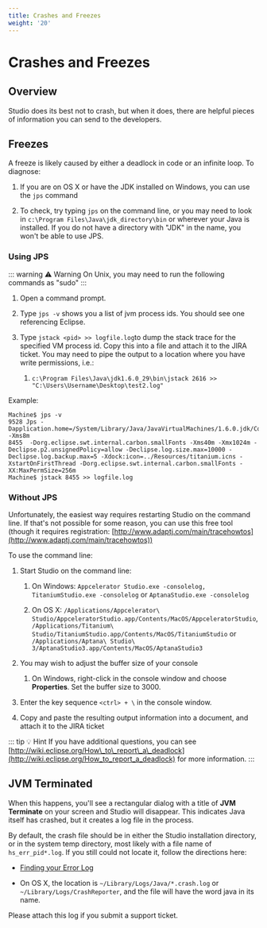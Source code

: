 ```yaml
---
title: Crashes and Freezes
weight: '20'
---
```


# Crashes and Freezes

## Overview

Studio does its best not to crash, but when it does, there are helpful pieces of information you can send to the developers.

## Freezes

A freeze is likely caused by either a deadlock in code or an infinite loop. To diagnose:

1. If you are on OS X or have the JDK installed on Windows, you can use the `jps` command

2. To check, try typing `jps` on the command line, or you may need to look in `c:\Program Files\Java\jdk_directory\bin` or wherever your Java is installed. If you do not have a directory with "JDK" in the name, you won't be able to use JPS.

### Using JPS

::: warning ⚠️ Warning
On Unix, you may need to run the following commands as "sudo"
:::

1. Open a command prompt.

2. Type `jps -v` shows you a list of jvm process ids. You should see one referencing Eclipse.

3. Type `jstack <pid> >> logfile.log`to dump the stack trace for the specified VM process id. Copy this into a file and attach it to the JIRA ticket. You may need to pipe the output to a location where you have write permissions, i.e.:

    1. `c:\Program Files\Java\jdk1.6.0_29\bin\jstack 2616 >> "C:\Users\Username\Desktop\test2.log"`

Example:

```
Machine$ jps -v
9528 Jps -Dapplication.home=/System/Library/Java/JavaVirtualMachines/1.6.0.jdk/Contents/Home -Xms8m
8455  -Dorg.eclipse.swt.internal.carbon.smallFonts -Xms40m -Xmx1024m -Declipse.p2.unsignedPolicy=allow -Declipse.log.size.max=10000 -Declipse.log.backup.max=5 -Xdock:icon=../Resources/titanium.icns -XstartOnFirstThread -Dorg.eclipse.swt.internal.carbon.smallFonts -XX:MaxPermSize=256m
Machine$ jstack 8455 >> logfile.log
```

### Without JPS

Unfortunately, the easiest way requires restarting Studio on the command line. If that's not possible for some reason, you can use this free tool (though it requires registration: [http://www.adaptj.com/main/tracehowtos](http://www.adaptj.com/main/tracehowtos))

To use the command line:

1. Start Studio on the command line:

    1. On Windows: `Appcelerator Studio.exe -consolelog,` `TitaniumStudio.exe -consolelog` or `AptanaStudio.exe -consolelog`

    2. On OS X: `/Applications/Appcelerator\ Studio/AppceleratorStudio.app/Contents/MacOS/AppceleratorStudio`, `/Applications/Titanium\ Studio/TitaniumStudio.app/Contents/MacOS/TitaniumStudio` or `/Applications/Aptana\ Studio\ 3/AptanaStudio3.app/Contents/MacOS/AptanaStudio3`

2. You may wish to adjust the buffer size of your console

    1. On Windows, right-click in the console window and choose **Properties**. Set the buffer size to 3000.

3. Enter the key sequence `<ctrl> + \` in the console window.

4. Copy and paste the resulting output information into a document, and attach it to the JIRA ticket

::: tip 💡 Hint
If you have additional questions, you can see [http://wiki.eclipse.org/How\_to\_report\_a\_deadlock](http://wiki.eclipse.org/How_to_report_a_deadlock) for more information.
:::

## JVM Terminated

When this happens, you'll see a rectangular dialog with a title of **JVM Terminate** on your screen and Studio will disappear. This indicates Java itself has crashed, but it creates a log file in the process.

By default, the crash file should be in either the Studio installation directory, or in the system temp directory, most likely with a file name of `hs_err_pid*.log`. If you still could not locate it, follow the directions here:

* [Finding your Error Log](http://www.oracle.com/technetwork/java/javase/felog-138657.html#gbwcy)

* On OS X, the location is `~/Library/Logs/Java/*.crash.log` or `~/Library/Logs/CrashReporter`, and the file will have the word java in its name.

Please attach this log if you submit a support ticket.

